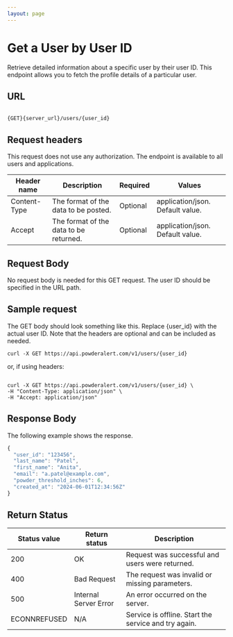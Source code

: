 ```yaml
---
layout: page
---
```


# Get a User by User ID

Retrieve detailed information about a specific user by their user ID. This endpoint allows you to fetch the profile details of a particular user.

## URL

```shell

{GET}{server_url}/users/{user_id}
```

## Request headers

This request does not use any authorization. The endpoint is available to all users and applications.

| Header name | Description | Required | Values |
| -------------- | ------ | ------------ |------------ |
| Content-Type | The format of the data to be posted. | Optional | application/json. Default value.  |
| Accept | The format of the data to be returned. | Optional | application/json. Default value. |

## Request Body

No request body is needed for this GET request. The user ID should be specified in the URL path.

## Sample request

The GET body should look something like this. Replace {user_id} with the actual user ID. Note that the headers are optional and can be included as needed.

```shell
curl -X GET https://api.powderalert.com/v1/users/{user_id}
```

or, if using headers:

```shell

curl -X GET https://api.powderalert.com/v1/users/{user_id} \
-H "Content-Type: application/json" \
-H "Accept: application/json"
```

## Response Body

The following example shows the response.

```js
{
  "user_id": "123456",
  "last_name": "Patel",
  "first_name": "Anita",
  "email": "a.patel@example.com",
  "powder_threshold_inches": 6,
  "created_at": "2024-06-01T12:34:56Z"
}

```

## Return Status

| Status value    | Return status         | Description                                    |
|-----------------|-----------------------|------------------------------------------------|
| 200             | OK                    | Request was successful and users were returned.|
| 400             | Bad Request           | The request was invalid or missing parameters. |
| 500             | Internal Server Error | An error occurred on the server.               |
| ECONNREFUSED    | N/A                   | Service is offline. Start the service and try again. |
